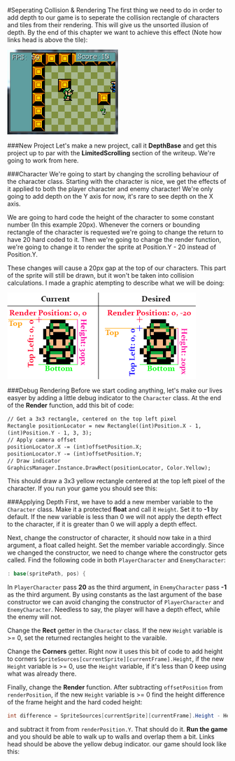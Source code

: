 #Seperating Collision & Rendering
The first thing we need to do in order to add depth to our game is to seperate the collision rectangle of characters and tiles from their rendering. This will give us the unsorted illusion of depth. By the end of this chapter we want to achieve this effect (Note how links head is above the tile):

![DEPTH](Images/depth_effect.PNG)

###New Project
Let's make a new project, call it **DepthBase** and get this project up to par with the **LimitedScrolling** section of the writeup. We're going to work from here.

###Character
We're going to start by changing the scrolling behaviour of the character class. Starting with the character is nice, we get the effects of it applied to both the player character and enemy character! We're only going to add depth on the Y axis for now, it's rare to see depth on the X axis.

We are going to hard code the height of the character to some constant number (In this example 20px). Whenever the corners or bounding rectangle of the character is requested we're going to change the return to have 20 hard coded to it. Then we're going to change the render function, we're going to change it to render the sprite at Position.Y - 20 instead of Position.Y.

These changes will cause a 20px gap at the top of our characters. This part of the sprite will still be drawn, but it won't be taken into collision calculations. I made a graphic atempting to describe what we will be doing:

![DEPTH_EXPLAINED](Images/depth_explained.png)

###Debug Rendering
Before we start coding anything, let's make our lives easyer by adding a little debug indicator to the ```Character``` class. At the end of the **Render** function, add this bit of code:

```
// Get a 3x3 rectangle, centered on the top left pixel
Rectangle positionLocator = new Rectangle((int)Position.X - 1, (int)Position.Y - 1, 3, 3);
// Apply camera offset
positionLocator.X -= (int)offsetPosition.X;
positionLocator.Y -= (int)offsetPosition.Y;
// Draw indicator
GraphicsManager.Instance.DrawRect(positionLocator, Color.Yellow);
```

This should draw a 3x3 yellow rectangle centered at the top left pixel of the character. If you run your game you should see this:

###Applying Depth
First, we have to add a new member variable to the ```Character``` class. Make it a protected **float** and call it ```Height```. Set it to **-1** by default. If the new variable is less than 0 we will not apply the depth effect to the character, if it is greater than 0 we will apply a depth effect.

Next, change the constructor of character, it should now take in a third argument, a float called height. Set the member variable accordingly. Since we changed the constructor, we need to change where the constructor gets called. Find the following code in both ```PlayerCharacter``` and ```EnemyCharacter```:

```cs
: base(spritePath, pos) {
```

In ```PlayerCharacter``` pass **20** as the third argument, in ```EnemyCharacter``` pass **-1** as the third argument. By using constants as the last argument of the base constructor we can avoid changing the constructor of ```PlayerCharacter``` and ```EnemyCharacter```. Needless to say, the player will have a depth effect, while the enemy will not.

Change the **Rect** getter in the ```Character``` class. If the new ```Height``` variable is >= 0, set the returned rectangles height to the varaible.

Change the **Corners** getter. Right now it uses this bit of code to add height to corners ```SpriteSources[currentSprite][currentFrame].Height```, if the new ```Height``` variable is >= 0, use the ```Height``` variable, if it's less than 0 keep using what was already there.

Finally, change the **Render** function. After subtracting ```offsetPosition``` from ```renderPosition```, if the new ```Height``` variable is >= 0 find the height difference of the frame height and the hard coded height:

```cs
int difference = SpriteSources[currentSprite][currentFrame].Height - Height;
```

and subtract it from from ```renderPosition.Y```. That should do it. **Run the game** and you should be able to walk up to walls and overlap them a bit. Links head should be above the yellow debug indicator. our game should look like this:

